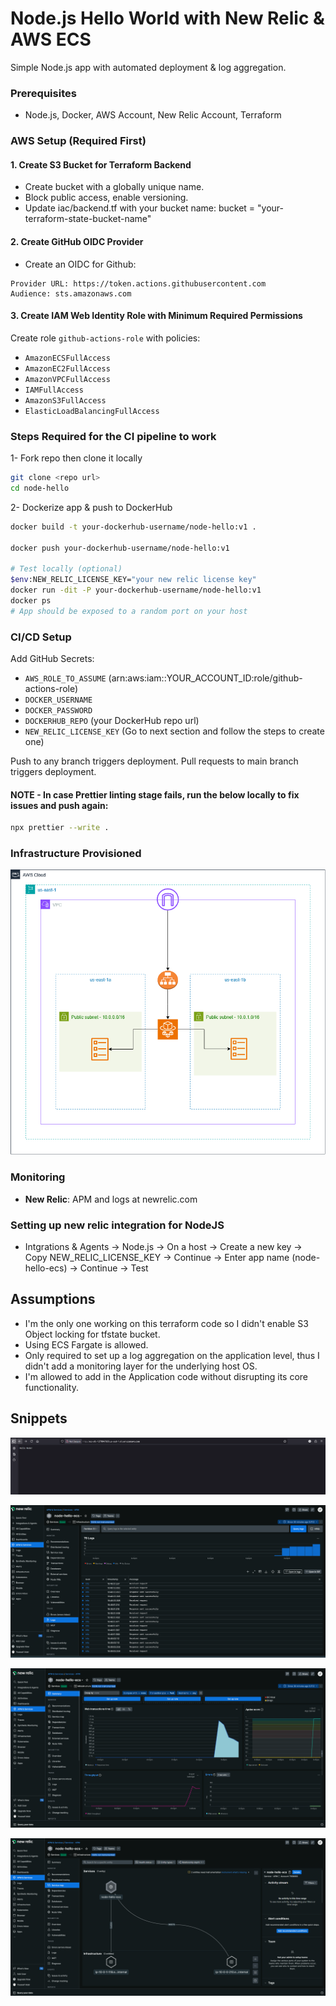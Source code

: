 # Node.js Hello World with New Relic & AWS ECS

Simple Node.js app with automated deployment & log aggregation.

### Prerequisites

- Node.js, Docker, AWS Account, New Relic Account, Terraform

### AWS Setup (Required First)

#### 1. Create S3 Bucket for Terraform Backend

- Create bucket with a globally unique name.
- Block public access, enable versioning.
- Update iac/backend.tf with your bucket name:
  bucket = "your-terraform-state-bucket-name"

#### 2. Create GitHub OIDC Provider

- Create an OIDC for Github:

```
Provider URL: https://token.actions.githubusercontent.com
Audience: sts.amazonaws.com
```

#### 3. Create IAM Web Identity Role with Minimum Required Permissions

Create role `github-actions-role` with policies:

- `AmazonECSFullAccess`
- `AmazonEC2FullAccess`
- `AmazonVPCFullAccess`
- `IAMFullAccess`
- `AmazonS3FullAccess`
- `ElasticLoadBalancingFullAccess`

### Steps Required for the CI pipeline to work

1- Fork repo then clone it locally

```bash
git clone <repo url>
cd node-hello
```

2- Dockerize app & push to DockerHub

```bash
docker build -t your-dockerhub-username/node-hello:v1 .

docker push your-dockerhub-username/node-hello:v1

# Test locally (optional)
$env:NEW_RELIC_LICENSE_KEY="your new relic license key"
docker run -dit -P your-dockerhub-username/node-hello:v1
docker ps
# App should be exposed to a random port on your host
```

### CI/CD Setup

Add GitHub Secrets:

- `AWS_ROLE_TO_ASSUME` (arn:aws:iam::YOUR_ACCOUNT_ID:role/github-actions-role)
- `DOCKER_USERNAME`
- `DOCKER_PASSWORD`
- `DOCKERHUB_REPO` (your DockerHub repo url)
- `NEW_RELIC_LICENSE_KEY` (Go to next section and follow the steps to create one)

Push to any branch triggers deployment.
Pull requests to main branch triggers deployment.

#### NOTE - In case Prettier linting stage fails, run the below locally to fix issues and push again:

```bash
npx prettier --write .
```
### Infrastructure Provisioned

![alt text](./docs/node-hello_infra.drawio.png)

### Monitoring

- **New Relic**: APM and logs at newrelic.com

### Setting up new relic integration for NodeJS

- Intgrations & Agents -> Node.js -> On a host -> Create a new key -> Copy NEW_RELIC_LICENSE_KEY -> Continue -> Enter app name (node-hello-ecs) -> Continue -> Test

## Assumptions

- I'm the only one working on this terraform code so I didn't enable S3 Object locking for tfstate bucket.
- Using ECS Fargate is allowed.
- Only required to set up a log aggregation on the application level, thus I didn't add a monitoring layer for the underlying host OS.
- I'm allowed to add in the Application code without disrupting its core functionality.

## Snippets

![alt text](./docs/image3.png)

![alt text](./docs/image.png)

![alt text](./docs/image1.png)

![alt text](./docs/image2.png)
